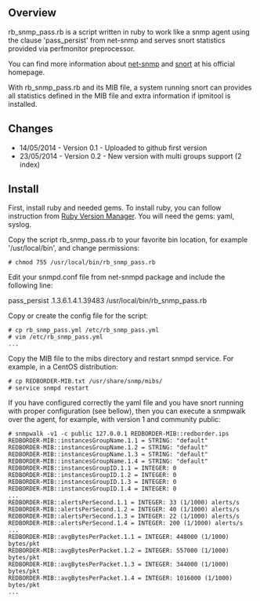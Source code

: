 ## Overview

rb_snmp_pass.rb is a script written in ruby to work like a snmp 
agent using the clause 'pass_persist' from net-snmp and serves 
snort statistics provided via perfmonitor preprocessor.

You can find more information about [net-snmp](http://www.net-snmp.org/) and 
[snort](http://www.snort.org) at his official homepage.

With rb_snmp_pass.rb and its MIB file, a system running snort can provides
all statistics defined in the MIB file and extra information if ipmitool
is installed.

## Changes

- 14/05/2014 - Version 0.1 - Uploaded to github first version
- 23/05/2014 - Version 0.2 - New version with multi groups support (2 index)

## Install

First, install ruby and needed gems. To install ruby, you can follow instruction 
from [Ruby Version Manager](https://rvm.io/). You will need the gems: yaml, syslog.

Copy the script rb_snmp_pass.rb to your favorite bin location, for example
'/usr/local/bin', and change permissions:

```
# chmod 755 /usr/local/bin/rb_snmp_pass.rb
```

Edit your snmpd.conf file from net-snmpd package and include the following line:

pass_persist .1.3.6.1.4.1.39483 /usr/local/bin/rb_snmp_pass.rb

Copy or create the config file for the script:

```
# cp rb_snmp_pass.yml /etc/rb_snmp_pass.yml
# vim /etc/rb_snmp_pass.yml
...
```

Copy the MIB file to the mibs directory and restart snmpd service. For example, 
in a CentOS distribution:

```
# cp REDBORDER-MIB.txt /usr/share/snmp/mibs/
# service snmpd restart
```

If you have configured correctly the yaml file and you have snort running 
with proper configuration (see bellow), then you can execute a snmpwalk over
the agent, for example, with version 1 and community public:

```
# snmpwalk -v1 -c public 127.0.0.1 REDBORDER-MIB::redborder.ips
REDBORDER-MIB::instancesGroupName.1.1 = STRING: "default"
REDBORDER-MIB::instancesGroupName.1.2 = STRING: "default"
REDBORDER-MIB::instancesGroupName.1.3 = STRING: "default"
REDBORDER-MIB::instancesGroupName.1.4 = STRING: "default"
REDBORDER-MIB::instancesGroupID.1.1 = INTEGER: 0
REDBORDER-MIB::instancesGroupID.1.2 = INTEGER: 0
REDBORDER-MIB::instancesGroupID.1.3 = INTEGER: 0
REDBORDER-MIB::instancesGroupID.1.4 = INTEGER: 0
...
REDBORDER-MIB::alertsPerSecond.1.1 = INTEGER: 33 (1/1000) alerts/s
REDBORDER-MIB::alertsPerSecond.1.2 = INTEGER: 40 (1/1000) alerts/s
REDBORDER-MIB::alertsPerSecond.1.3 = INTEGER: 22 (1/1000) alerts/s
REDBORDER-MIB::alertsPerSecond.1.4 = INTEGER: 200 (1/1000) alerts/s
...
REDBORDER-MIB::avgBytesPerPacket.1.1 = INTEGER: 448000 (1/1000) bytes/pkt
REDBORDER-MIB::avgBytesPerPacket.1.2 = INTEGER: 557000 (1/1000) bytes/pkt
REDBORDER-MIB::avgBytesPerPacket.1.3 = INTEGER: 344000 (1/1000) bytes/pkt
REDBORDER-MIB::avgBytesPerPacket.1.4 = INTEGER: 1016000 (1/1000) bytes/pkt
... 
```

